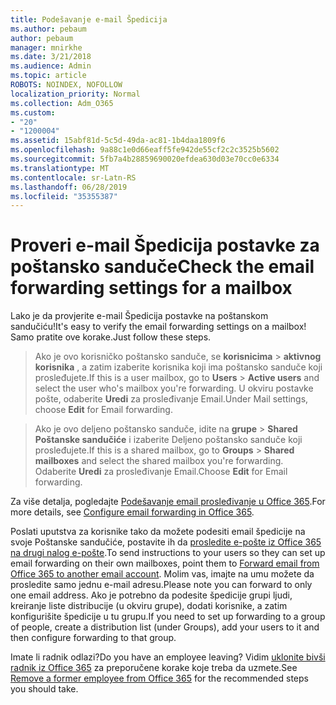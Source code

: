 ```yaml
---
title: Podešavanje e-mail Špedicija
ms.author: pebaum
author: pebaum
manager: mnirkhe
ms.date: 3/21/2018
ms.audience: Admin
ms.topic: article
ROBOTS: NOINDEX, NOFOLLOW
localization_priority: Normal
ms.collection: Adm_O365
ms.custom:
- "20"
- "1200004"
ms.assetid: 15abf81d-5c5d-49da-ac81-1b4daa1809f6
ms.openlocfilehash: 9a88c1e0d66eaff5fe942de55cf2c2c3525b5602
ms.sourcegitcommit: 5fb7a4b28859690020efdea630d03e70cc0e6334
ms.translationtype: MT
ms.contentlocale: sr-Latn-RS
ms.lasthandoff: 06/28/2019
ms.locfileid: "35355387"
---
```

# <a name="check-the-email-forwarding-settings-for-a-mailbox"></a><span data-ttu-id="ba532-102">Proveri e-mail Špedicija postavke za poštansko sanduče</span><span class="sxs-lookup"><span data-stu-id="ba532-102">Check the email forwarding settings for a mailbox</span></span>

<span data-ttu-id="ba532-103">Lako je da provjerite e-mail Špedicija postavke na poštanskom sandučiću!</span><span class="sxs-lookup"><span data-stu-id="ba532-103">It's easy to verify the email forwarding settings on a mailbox!</span></span> <span data-ttu-id="ba532-104">Samo pratite ove korake.</span><span class="sxs-lookup"><span data-stu-id="ba532-104">Just follow these steps.</span></span>
  
> <span data-ttu-id="ba532-105">Ako je ovo korisničko poštansko sanduče, se **korisnicima** \> **aktivnog korisnika** , a zatim izaberite korisnika koji ima poštansko sanduče koji prosleđujete.</span><span class="sxs-lookup"><span data-stu-id="ba532-105">If this is a user mailbox, go to **Users** \> **Active users** and select the user who's mailbox you're forwarding.</span></span> <span data-ttu-id="ba532-106">U okviru postavke pošte, odaberite **Uredi** za prosleđivanje Email.</span><span class="sxs-lookup"><span data-stu-id="ba532-106">Under Mail settings, choose **Edit** for Email forwarding.</span></span>
    
> <span data-ttu-id="ba532-107">Ako je ovo deljeno poštansko sanduče, idite na **grupe** \> **Shared Poštanske sandučiće** i izaberite Deljeno poštansko sanduče koji prosleđujete.</span><span class="sxs-lookup"><span data-stu-id="ba532-107">If this is a shared mailbox, go to **Groups** \> **Shared mailboxes** and select the shared mailbox you're forwarding.</span></span> <span data-ttu-id="ba532-108">Odaberite **Uredi** za prosleđivanje Email.</span><span class="sxs-lookup"><span data-stu-id="ba532-108">Choose **Edit** for Email forwarding.</span></span>

<span data-ttu-id="ba532-109">Za više detalja, pogledajte [Podešavanje email prosleđivanje u Office 365](https://support.office.com/article/Configure-email-forwarding-in-Office-365-ab5eb117-0f22-4fa7-a662-3a6bdb0add74).</span><span class="sxs-lookup"><span data-stu-id="ba532-109">For more details, see [Configure email forwarding in Office 365](https://support.office.com/article/Configure-email-forwarding-in-Office-365-ab5eb117-0f22-4fa7-a662-3a6bdb0add74).</span></span>
  
<span data-ttu-id="ba532-110">Poslati uputstva za korisnike tako da možete podesiti email špedicije na svoje Poštanske sandučiće, postavite ih da [prosledite e-pošte iz Office 365 na drugi nalog e-pošte](https://support.office.com/article/Forward-email-from-Office-365-to-another-email-account-1ed4ee1e-74f8-4f53-a174-86b748ff6a0e).</span><span class="sxs-lookup"><span data-stu-id="ba532-110">To send instructions to your users so they can set up email forwarding on their own mailboxes, point them to [Forward email from Office 365 to another email account](https://support.office.com/article/Forward-email-from-Office-365-to-another-email-account-1ed4ee1e-74f8-4f53-a174-86b748ff6a0e).</span></span> <span data-ttu-id="ba532-111">Molim vas, imajte na umu možete da prosledite samo jednu e-mail adresu.</span><span class="sxs-lookup"><span data-stu-id="ba532-111">Please note you can forward to only one email address.</span></span> <span data-ttu-id="ba532-112">Ako je potrebno da podesite špedicije grupi ljudi, kreiranje liste distribucije (u okviru grupe), dodati korisnike, a zatim konfigurišite špedicije u tu grupu.</span><span class="sxs-lookup"><span data-stu-id="ba532-112">If you need to set up forwarding to a group of people, create a distribution list (under Groups), add your users to it and then configure forwarding to that group.</span></span>
  
<span data-ttu-id="ba532-113">Imate li radnik odlazi?</span><span class="sxs-lookup"><span data-stu-id="ba532-113">Do you have an employee leaving?</span></span> <span data-ttu-id="ba532-114">Vidim [uklonite bivši radnik iz Office 365](https://support.office.com/article/Remove-a-former-employee-from-Office-365-44d96212-4d90-4027-9aa9-a95eddb367d1.aspx) za preporučene korake koje treba da uzmete.</span><span class="sxs-lookup"><span data-stu-id="ba532-114">See [Remove a former employee from Office 365](https://support.office.com/article/Remove-a-former-employee-from-Office-365-44d96212-4d90-4027-9aa9-a95eddb367d1.aspx) for the recommended steps you should take.</span></span>
  